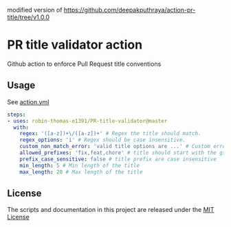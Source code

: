 modified version of https://github.com/deepakputhraya/action-pr-title/tree/v1.0.0

# PR title validator action
Github action to enforce Pull Request title conventions

## Usage

See [action.yml](./action.yml)

```yaml
steps:
- uses: robin-thomas-e1391/PR-title-validator@master
  with:
    regex: '([a-z])+\/([a-z])+' # Regex the title should match.
    regex_options: 'i' # Regex should be case insensitive.
    custom_non_match_error: 'valid title options are ...' # Custom error message if regex fails.
    allowed_prefixes: 'fix,feat,chore' # title should start with the given prefix
    prefix_case_sensitive: false # title prefix are case insensitive
    min_length: 5 # Min length of the title
    max_length: 20 # Max length of the title
```

## License
The scripts and documentation in this project are released under the [MIT License](./LICENSE)
